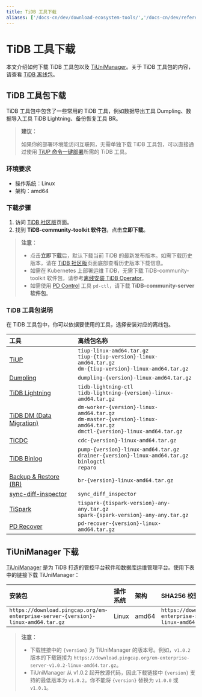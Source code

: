 ```yaml
---
title: TiDB 工具下载
aliases: ['/docs-cn/dev/download-ecosystem-tools/','/docs-cn/dev/reference/tools/download/']
---
```


# TiDB 工具下载

本文介绍如何下载 TiDB 工具包以及 [TiUniManager](/tiunimanager/tiunimanager-overview.md)。关于 TiDB 工具包的内容，请查看 [TiDB 离线包](/binary-package.md)。

## TiDB 工具包下载

TiDB 工具包中包含了一些常用的 TiDB 工具，例如数据导出工具 Dumpling、数据导入工具 TiDB Lightning、备份恢复工具 BR。

> **建议：**
>
> 如果你的部署环境能访问互联网，无需单独下载 TiDB 工具包，可以直接通过使用 [TiUP 命令一键部署](/tiup/tiup-component-management.md)所需的 TiDB 工具。

### 环境要求

- 操作系统：Linux
- 架构：amd64

### 下载步骤

1. 访问 [TiDB 社区版](https://pingcap.com/zh/product-community/)页面。
2. 找到 **TiDB-community-toolkit 软件包**，点击**立即下载**。

> **注意：**
>
> - 点击**立即下载**后，默认下载当前 TiDB 的最新发布版本。如需下载历史版本，请在 [TiDB 社区版](https://pingcap.com/zh/product-community/)页面底部查看历史版本下载信息。
> - 如需在 Kubernetes 上部署运维 TiDB，无需下载 TiDB-community-toolkit 软件包，请参考[离线安装 TiDB Operator](https://docs.pingcap.com/zh/tidb-in-kubernetes/stable/deploy-tidb-operator#离线安装-tidb-operator)。
> - 如需使用 [PD Control](/pd-control.md) 工具 `pd-ctl`，请下载 **TiDB-community-server 软件包**。

### TiDB 工具包说明

在 TiDB 工具包中，你可以依据要使用的工具，选择安装对应的离线包。

| 工具  | 离线包名称  |
|:------|:----------|
| [TiUP](/tiup/tiup-overview.md)  | `tiup-linux-amd64.tar.gz` <br/>`tiup-{tiup-version}-linux-amd64.tar.gz` <br/>`dm-{tiup-version}-linux-amd64.tar.gz`  |
| [Dumpling](/dumpling-overview.md)  | `dumpling-{version}-linux-amd64.tar.gz`  |
| [TiDB Lightning](/tidb-lightning/tidb-lightning-overview.md)  | `tidb-lightning-ctl` <br/>`tidb-lightning-{version}-linux-amd64.tar.gz`  |
| [TiDB DM (Data Migration)](/dm/dm-overview.md)  | `dm-worker-{version}-linux-amd64.tar.gz` <br/>`dm-master-{version}-linux-amd64.tar.gz` <br/>`dmctl-{version}-linux-amd64.tar.gz`  |
| [TiCDC](/ticdc/ticdc-overview.md)  | `cdc-{version}-linux-amd64.tar.gz`  |
| [TiDB Binlog](/tidb-binlog/tidb-binlog-overview.md)  | `pump-{version}-linux-amd64.tar.gz` <br/>`drainer-{version}-linux-amd64.tar.gz` <br/>`binlogctl` <br/>`reparo`  |
| [Backup & Restore (BR)](/br/backup-and-restore-overview.md)  | `br-{version}-linux-amd64.tar.gz`  |
| [sync-diff-inspector](/sync-diff-inspector/sync-diff-inspector-overview.md)  | `sync_diff_inspector`  |
| [TiSpark](/tispark-overview.md)  | `tispark-{tispark-version}-any-any.tar.gz` <br/>`spark-{spark-version}-any-any.tar.gz`  |
| [PD Recover](/pd-recover.md)  | `pd-recover-{version}-linux-amd64.tar.gz` |

## TiUniManager 下载

[TiUniManager](/tiunimanager/tiunimanager-overview.md) 是为 TiDB 打造的管控平台软件和数据库运维管理平台。使用下表中的链接下载 TiUniManager：

| 安装包 | 操作系统 | 架构 | SHA256 校验和 |
|:---|:---|:---|:---|
| `https://download.pingcap.org/em-enterprise-server-{version}-linux-amd64.tar.gz` | Linux | amd64 | `https://download.pingcap.org/em-enterprise-server-{version}-linux-amd64.sha256` |

> **注意：**
>
> - 下载链接中的 `{version}` 为 TiUniManager 的版本号。例如，`v1.0.2` 版本的下载链接为 `https://download.pingcap.org/em-enterprise-server-v1.0.2-linux-amd64.tar.gz`。
> - TiUniManager 从 v1.0.2 起开放源代码，因此下载链接中 `{version}` 支持的最低版本为 `v1.0.2`。你不能将 `{version}` 替换为 `v1.0.0` 或 `v1.0.1`。
